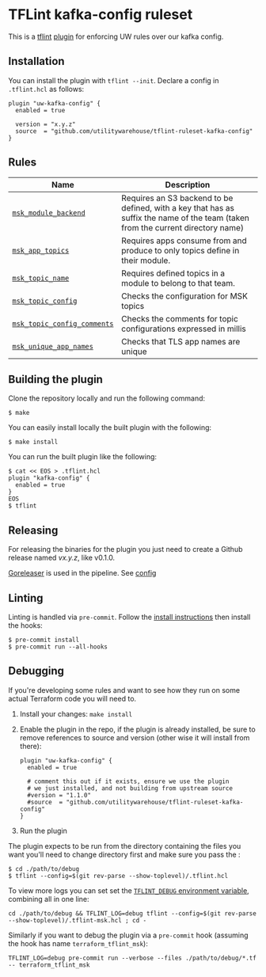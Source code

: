 # TFLint kafka-config ruleset

This is a [tflint](https://github.com/terraform-linters/tflint) [plugin](https://github.com/terraform-linters/tflint/blob/master/docs/developer-guide/plugins.md) for enforcing UW rules over our kafka config.

## Installation

You can install the plugin with `tflint --init`. Declare a config in `.tflint.hcl` as follows:

```hcl
plugin "uw-kafka-config" {
  enabled = true

  version = "x.y.z"
  source  = "github.com/utilitywarehouse/tflint-ruleset-kafka-config"
}
```

## Rules

| Name                                                              | Description                                                                                                                      |
|-------------------------------------------------------------------|----------------------------------------------------------------------------------------------------------------------------------|
| [`msk_module_backend`](rules/msk_module_backend.md)               | Requires an S3 backend to be defined, with a key that has as suffix the name of the team (taken from the current directory name) |
| [`msk_app_topics`](rules/msk_app_topics.md)                       | Requires apps consume from and produce to only topics define in their module.                                                    |
| [`msk_topic_name`](rules/msk_topic_name.md)                       | Requires defined topics in a module to belong to that team.                                                                      |
| [`msk_topic_config`](rules/msk_topic_config.md)                   | Checks the configuration for MSK topics                                                                                          |
| [`msk_topic_config_comments`](rules/msk_topic_config_comments.md) | Checks the comments for topic configurations expressed in millis                                                                 |
| [`msk_unique_app_names`](rules/msk_unique_app_names.md)           | Checks that TLS app names are unique                                                                                             |


## Building the plugin

Clone the repository locally and run the following command:

```
$ make
```

You can easily install locally the built plugin with the following:

```
$ make install
```

You can run the built plugin like the following:

```
$ cat << EOS > .tflint.hcl
plugin "kafka-config" {
  enabled = true
}
EOS
$ tflint
```

## Releasing

For releasing the binaries for the plugin you just need to create a Github release named _vx.y.z_, like v0.1.0.

[Goreleaser](https://goreleaser.com/) is used in the pipeline. See [config](.goreleaser.yaml)

## Linting

Linting is handled via `pre-commit`. Follow the [install
instructions](https://pre-commit.com/#install) then install the hooks:

``` console
$ pre-commit install
$ pre-commit run --all-hooks
```

## Debugging

If you're developing some rules and want to see how they run on some actual
Terraform code you will need to.

1.  Install your changes: `make install`

2.  Enable the plugin in the repo, if the plugin is already installed, be sure
    to remove references to source and version (other wise it will install from
    there):
    
    ``` hcl
    plugin "uw-kafka-config" {
      enabled = true
    
      # comment this out if it exists, ensure we use the plugin
      # we just installed, and not building from upstream source
      #version = "1.1.0"
      #source  = "github.com/utilitywarehouse/tflint-ruleset-kafka-config"
    }
    ```

3.  Run the plugin

The plugin expects to be run from the directory containing the files you want
you'll need to change directory first and make sure you pass the :

``` 
$ cd ./path/to/debug
$ tflint --config=$(git rev-parse --show-toplevel)/.tflint.hcl
```

To view more logs you can set set the [`TFLINT_DEBUG` environment
variable](https://github.com/terraform-linters/tflint/blob/fc6795ce12fde842fc73f67e55369a63bdfc27d8/README.md#debugging),
combining all in one line:

    cd ./path/to/debug && TFLINT_LOG=debug tflint --config=$(git rev-parse --show-toplevel)/.tflint-msk.hcl ; cd -

Similarly if you want to debug the plugin via a `pre-commit` hook (assuming the
hook has name `terraform_tflint_msk`):

    TFLINT_LOG=debug pre-commit run --verbose --files ./path/to/debug/*.tf -- terraform_tflint_msk
